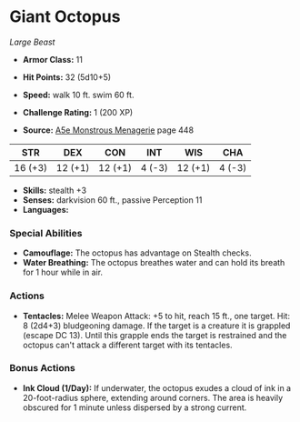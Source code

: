 # Giant Octopus

*Large* *Beast*

- **Armor Class:** 11
- **Hit Points:** 32 (5d10+5)
- **Speed:** walk 10 ft. swim 60 ft.

- **Challenge Rating:** 1 (200 XP)
- **Source:** [A5e Monstrous Menagerie](https://enpublishingrpg.com/products/level-up-monstrous-menagerie-a5e) page 448

| STR | DEX | CON | INT | WIS | CHA |
| --- | --- | --- | --- | --- | --- |
| 16 (+3) | 12 (+1) | 12 (+1) | 4 (-3) | 12 (+1) | 4 (-3) |

- **Skills:** stealth +3
- **Senses:** darkvision 60 ft., passive Perception 11
- **Languages:** 

### Special Abilities

- **Camouflage:** The octopus has advantage on Stealth checks.
- **Water Breathing:** The octopus breathes water and can hold its breath for 1 hour while in air.

### Actions

- **Tentacles:** Melee Weapon Attack: +5 to hit, reach 15 ft., one target. Hit: 8 (2d4+3) bludgeoning damage. If the target is a creature  it is grappled (escape DC 13). Until this grapple ends  the target is restrained  and the octopus can't attack a different target with its tentacles.

### Bonus Actions

- **Ink Cloud (1/Day):** If underwater, the octopus exudes a cloud of ink in a 20-foot-radius sphere, extending around corners. The area is heavily obscured for 1 minute unless dispersed by a strong current.


